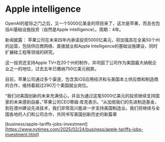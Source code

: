 

# Apple intelligence

OpenAI的星际之门之后，又一个5000亿美金的项目来了，这次是苹果，而且也包括AI基础设施投资（自然是Apple intelligence）。周期：4年。

新闻披露：
苹果公司在未来四年内承诺投资5000亿美元，将加强其在全美50个州的运营，包括供应商网络、直接就业和Apple Intelligence的基础设施建设，同时扩展硅工程等领域的研究。

这一投资还支持Apple TV+在20个州的制作，并巩固了公司作为美国最大纳税企业之一的地位，过去五年已缴纳750亿美元税款。

目前，苹果公司通过多个渠道，包含其iOS应用经济和与美国本土供应商和制造商的合作，维持着超过290万个美国就业岗位。

“我们对美国创新的未来充满信心，并且为通过这笔5000亿美元的投资继续支持国家的未来感到自豪，”苹果公司CEO蒂姆·库克表示。“从加倍我们的先进制造基金，到在德州建设先进技术，我们非常高兴能进一步支持美国制造业。我们将继续与全国各地的人们和公司合作，共同书写美国创新历史的新篇章

[business/apple-tariffs-jobs-investment][https://www.nytimes.com/2025/02/24/business/apple-tariffs-jobs-investment.html]
